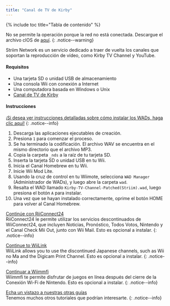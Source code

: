 ```yaml
---
title: "Canal de TV de Kirby"
---
```


{% include toc title="Tabla de contenido" %}

No se permite la operación porque la red no está conectada. Descargue el archivo cIOS de [aquí](https://discord.gg/seCnzxnE75).
{: .notice--warning}

Striim Network es un servicio dedicado a traer de vuelta los canales que soportan la reproducción de vídeo, como Kirby TV Channel y YouTube.

#### Requisitos

* Una tarjeta SD o unidad USB de almacenamiento
* Una consola Wii con conexión a Internet
* Una computadora basada en Windows o Unix
* [Canal de TV de Kirby](https://github.com/StriimNetwork/Kirby-TV-Channel-Patcher/releases)

#### Instrucciones

[¡Si desea ver instrucciones detalladas sobre cómo instalar los WADs, haga clic aquí!](wiimodlite)
{: .notice--info}

1. Descarga las aplicaciones ejecutables de creación.
2. Presiona `1` para comenzar el proceso.
3. Se ha terminado la codificación. El archivo WAV se encuentra en el mismo directorio que el archivo MP3.
4. Copia la carpeta `_nds` a la raíz de tu tarjeta SD.
5. Inserta la tarjeta SD o unidad USB en tu Wii.
6. Inicia el Canal Homebrew en tu Wii.
7. Inicie Wii Mod Lite.
8. Usando la cruz de control en tu Wiimote, selecciona `WAD Manager` (Administrador de WADs), y luego abre la carpeta `wad`.
9. Resalta el WAD llamado `Kirby-TV-Channel-Patched(Striim).wad`, luego presiona el botón `A` para instalar.
10. Una vez que se hayan instalado correctamente, oprime el botón HOME para volver al Canal Homebrew.



[ Continúe con RiiConnect24 ](riiconnect24) <br> RiiConnect24 le permite utilizar los servicios descontinuados de WiiConnect24, que incluyen Noticias, Pronóstico, Todos Votos, Nintendo y el Canal Check Mii Out, junto con Wii Mail. Esto es opcional a instalar.
{: .notice--info}

[Continue to WiiLink](wiilink)<br> WiiLink allows you to use the discontinued Japanese channels, such as Wii no Ma and the Digicam Print Channel. Esto es opcional a instalar.
{: .notice--info}

[Continuar a Wiimmfi](wiimmfi)<br> Wiimmfi te permite disfrutar de juegos en línea después del cierre de la Conexión Wi-Fi de Nintendo. Esto es opcional a instalar.
{: .notice--info}

[Echa un vistazo a nuestras otras guías](site-navigation)<br> Tenemos muchos otros tutoriales que podrían interesarte.
{: .notice--info}

